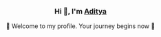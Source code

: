 <div align="center" style="background-image: url(''); background-size: cover; background-position: center; padding: 20px;">
    <h3>Hi 👋, I'm <a href="https://bento.me/adityasinh">Aditya</a></h3>
 🌟 Welcome to my profile. Your journey begins now 🌟 
</a>
</a>
         

</div>

